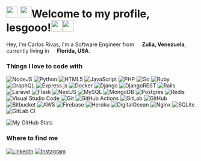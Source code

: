 <h1><img src="https://emojis.slackmojis.com/emojis/images/1576117217/7294/cat_confused.png?1576117217" width="30"/> <img src="https://emojis.slackmojis.com/emojis/images/1563480763/5999/meow_party.gif?1563480763" width="30"/>Welcome to my profile, lesgooo!<img src="https://emojis.slackmojis.com/emojis/images/1579902635/7617/dababy.jpeg?1579902635" width="30"/><img src="https://emojis.slackmojis.com/emojis/images/1598266360/10254/pepe_naruto.gif?1598266360" width="30"/></h1>
<p> Hey, i'm Carlos Rivas, i'm a Software Engineer from <img src="https://image.flaticon.com/icons/png/512/197/197580.png" width="13"/> <b>Zulia, Venezuela</b>, currently living in <img src="https://image.flaticon.com/icons/png/512/197/197484.png" width="13"/> <b>Florida, USA</b>. </p>
<h3>Things I love to code with</h3>
<p>
  <img alt="NodeJS" src="https://img.shields.io/badge/node.js-%2343853D.svg?style=for-the-badge&logo=node-dot-js&logoColor=white"/>
  <img alt="Python" src="https://img.shields.io/badge/python-%2314354C.svg?style=for-the-badge&logo=python&logoColor=white"/>
  <img alt="HTML5" src="https://img.shields.io/badge/html5-%23E34F26.svg?style=for-the-badge&logo=html5&logoColor=white"/>
  <img alt="JavaScript" src="https://img.shields.io/badge/javascript-%23323330.svg?style=for-the-badge&logo=javascript&logoColor=%23F7DF1E"/>
  <img alt="PHP" src="https://img.shields.io/badge/php-%23777BB4.svg?style=for-the-badge&logo=php&logoColor=white"/>
  <img alt="Go" src="https://img.shields.io/badge/go-%2300ADD8.svg?style=for-the-badge&logo=go&logoColor=white"/>
  <img alt="Ruby" src="https://img.shields.io/badge/ruby-%23CC342D.svg?style=for-the-badge&logo=ruby&logoColor=white"/>
  <img alt="GraphQL" src="https://img.shields.io/badge/-GraphQL-E10098?style=for-the-badge&logo=graphql"/>
  <img alt="Express.js" src="https://img.shields.io/badge/express.js-%23404d59.svg?style=for-the-badge&logo=express&logoColor=%2361DAFB"/>
  <img alt="Docker" src="https://img.shields.io/badge/-Docker-46a2f1?style=flat-square&logo=docker&logoColor=white" />
  <img alt="Django" src="https://img.shields.io/badge/django-%23092E20.svg?style=for-the-badge&logo=django&logoColor=white"/>
  <img alt="DjangoREST" src="https://img.shields.io/badge/DJANGO-REST-ff1709?style=for-the-badge&logo=django&logoColor=white&color=ff1709&labelColor=gray"/>
  <img alt="Rails" src="https://img.shields.io/badge/rails-%23CC0000.svg?style=for-the-badge&logo=ruby-on-rails&logoColor=white"/>
  <img alt="Laravel" src="https://img.shields.io/badge/laravel-%23FF2D20.svg?style=for-the-badge&logo=laravel&logoColor=white"/>
  <img alt="Flask" src="https://img.shields.io/badge/flask-%23000.svg?style=for-the-badge&logo=flask&logoColor=white"/>
  <img alt="NestJS" src="https://img.shields.io/badge/nestjs-%23E0234E.svg?style=for-the-badge&logo=nestjs&logoColor=white" />
  <img alt="MySQL" src="https://img.shields.io/badge/mysql-%2300f.svg?style=flat-square&logo=mysql&logoColor=white"/>
  <img alt="MongoDB" src ="https://img.shields.io/badge/MongoDB-%234ea94b.svg?style=flat-square&logo=mongodb&logoColor=white"/>
  <img alt="Postgres" src ="https://img.shields.io/badge/postgres-%23316192.svg?style=flat-square&logo=postgresql&logoColor=white"/>
  <img alt="Redis" src="https://img.shields.io/badge/redis-%23DD0031.svg?style=flat-square&logo=redis&logoColor=white"/>
  <img alt="Visual Studio Code" src="https://img.shields.io/badge/VisualStudioCode-0078d7.svg?style=for-the-badge&logo=visual-studio-code&logoColor=white"/>
  <img alt="Git" src="https://img.shields.io/badge/git-%23F05033.svg?style=for-the-badge&logo=git&logoColor=white"/>
  <img alt="GitHub Actions" src="https://img.shields.io/badge/githubactions-%232671E5.svg?style=flat-square&logo=githubactions&logoColor=white"/>
  <img alt="GitLab" src="https://img.shields.io/badge/gitlab-%23181717.svg?style=for-the-badge&logo=gitlab&logoColor=white"/>
  <img alt="GitHub" src="https://img.shields.io/badge/github-%23121011.svg?style=for-the-badge&logo=github&logoColor=white"/>
  <img alt="Bitbucket" src="https://img.shields.io/badge/bitbucket-%230047B3.svg?style=for-the-badge&logo=bitbucket&logoColor=white"/>
  <img alt="AWS" src="https://img.shields.io/badge/AWS-%23FF9900.svg?style=flat-square&logo=amazon-aws&logoColor=white"/>
  <img alt="Firebase" src="https://img.shields.io/badge/firebase-%23039BE5.svg?style=flat-square&logo=firebase"/>
  <img alt="Heroku" src="https://img.shields.io/badge/heroku-%23430098.svg?style=flat-square&logo=heroku&logoColor=white"/>
  
  <img alt="DigitalOcean" src="https://img.shields.io/badge/DigitalOcean-%230167ff.svg?style=for-the-badge&logo=digitalOcean&logoColor=white"/>
  <img alt="Nginx" src="https://img.shields.io/badge/nginx-%23009639.svg?style=for-the-badge&logo=nginx&logoColor=white"/>
  <img alt="SQLite" src ="https://img.shields.io/badge/sqlite-%2307405e.svg?style=for-the-badge&logo=sqlite&logoColor=white"/>
<img alt="GitLab CI" src="https://img.shields.io/badge/GitLabCI-%23181717.svg?style=for-the-badge&logo=gitlab&logoColor=white"/>
</p>

![My GitHub Stats](https://github-readme-stats.vercel.app/api?username=extrasad&show_icons=true&bg_color=ffffff&line_height=20&hide_border=true&hide_title=true&text_color=222&icon_color=222&title_color=222)

<h3>Where to find me</h3>
<p>
  <a href="https://www.linkedin.com/in/extrasad/" target="_blank"><img alt="LinkedIn" src="https://img.shields.io/badge/linkedin-%230077B5.svg?&style=for-the-badge&logo=linkedin&logoColor=white" /></a> 
  <a href="https://www.instagram.com/carlosdrivr/" target="_blank"><img alt="Instagram" src="https://img.shields.io/badge/carlosdrivr-%23E4405F.svg?style=for-the-badge&logo=Instagram&logoColor=white"/>
</p>
